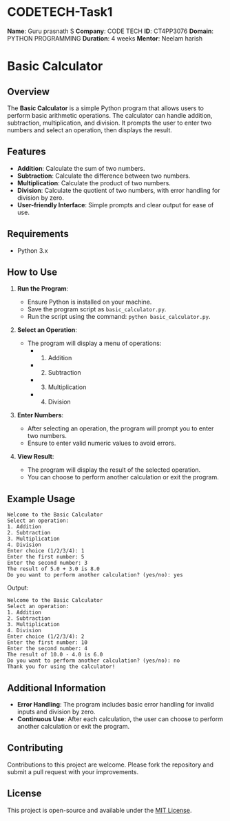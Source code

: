 # CODETECH-Task1

**Name**: Guru prasnath S
**Company**: CODE TECH
**ID**: CT4PP3076
**Domain**: PYTHON PROGRAMMING
**Duration**: 4 weeks
**Mentor**: Neelam harish

# Basic Calculator

## Overview

The **Basic Calculator** is a simple Python program that allows users to perform basic arithmetic operations. The calculator can handle addition, subtraction, multiplication, and division. It prompts the user to enter two numbers and select an operation, then displays the result.

## Features

- **Addition**: Calculate the sum of two numbers.
- **Subtraction**: Calculate the difference between two numbers.
- **Multiplication**: Calculate the product of two numbers.
- **Division**: Calculate the quotient of two numbers, with error handling for division by zero.
- **User-friendly Interface**: Simple prompts and clear output for ease of use.

## Requirements

- Python 3.x

## How to Use

1. **Run the Program**:
   - Ensure Python is installed on your machine.
   - Save the program script as `basic_calculator.py`.
   - Run the script using the command: `python basic_calculator.py`.

2. **Select an Operation**:
   - The program will display a menu of operations:
     - 1. Addition
     - 2. Subtraction
     - 3. Multiplication
     - 4. Division

3. **Enter Numbers**:
   - After selecting an operation, the program will prompt you to enter two numbers.
   - Ensure to enter valid numeric values to avoid errors.

4. **View Result**:
   - The program will display the result of the selected operation.
   - You can choose to perform another calculation or exit the program.

## Example Usage

```
Welcome to the Basic Calculator
Select an operation:
1. Addition
2. Subtraction
3. Multiplication
4. Division
Enter choice (1/2/3/4): 1
Enter the first number: 5
Enter the second number: 3
The result of 5.0 + 3.0 is 8.0
Do you want to perform another calculation? (yes/no): yes
```

Output:
```
Welcome to the Basic Calculator
Select an operation:
1. Addition
2. Subtraction
3. Multiplication
4. Division
Enter choice (1/2/3/4): 2
Enter the first number: 10
Enter the second number: 4
The result of 10.0 - 4.0 is 6.0
Do you want to perform another calculation? (yes/no): no
Thank you for using the calculator!
```

## Additional Information

- **Error Handling**: The program includes basic error handling for invalid inputs and division by zero.
- **Continuous Use**: After each calculation, the user can choose to perform another calculation or exit the program.

## Contributing

Contributions to this project are welcome. Please fork the repository and submit a pull request with your improvements.

## License

This project is open-source and available under the [MIT License](LICENSE).
